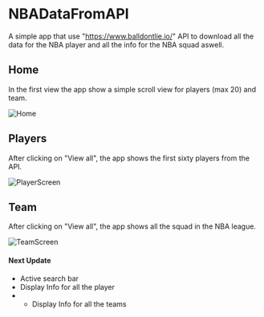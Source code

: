 # NBADataFromAPI

A simple app that use "https://www.balldontlie.io/" API to download all the data for the NBA player and all the info for the NBA squad aswell.




## Home
In the first view the app show a simple scroll view for players (max 20) and team. 


![Home](https://user-images.githubusercontent.com/57951271/177540720-e33e8637-fc1e-42a5-8900-7fbb93ee3679.png)


## Players
After clicking on "View all", the app shows the first sixty players from the API. 

![PlayerScreen](https://user-images.githubusercontent.com/57951271/177535794-0854ed0f-e321-48f6-beff-1e66eac4de63.png)


## Team
After clicking on "View all", the app shows all the squad in the NBA league.

![TeamScreen](https://user-images.githubusercontent.com/57951271/177535816-9f521178-34fd-4743-9492-66bb0eec5cf7.png)

#### Next Update

- Active search bar
- Display Info for all the player
- - Display Info for all the teams
